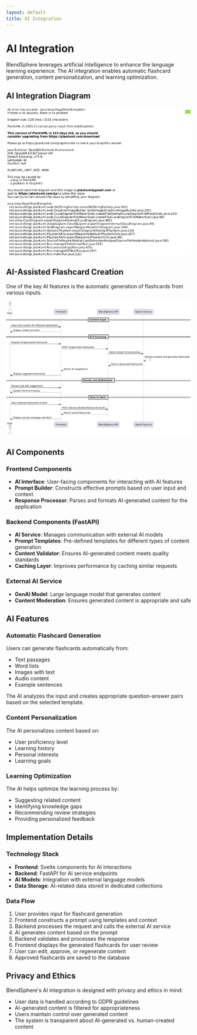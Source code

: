 ```yaml
---
layout: default
title: AI Integration
---
```


# AI Integration

BlendSphere leverages artificial intelligence to enhance the language learning experience. The AI integration enables automatic flashcard generation, content personalization, and learning optimization.

## AI Integration Diagram

![AI Integration](../diagrams/images/AI%20Integration.png)

## AI-Assisted Flashcard Creation

One of the key AI features is the automatic generation of flashcards from various inputs.

![AI-Assisted Flashcard Creation](../diagrams/images/AI-Assisted%20Flashcard%20Creation.png)

## AI Components

### Frontend Components

- **AI Interface**: User-facing components for interacting with AI features
- **Prompt Builder**: Constructs effective prompts based on user input and context
- **Response Processor**: Parses and formats AI-generated content for the application

### Backend Components (FastAPI)

- **AI Service**: Manages communication with external AI models
- **Prompt Templates**: Pre-defined templates for different types of content generation
- **Content Validator**: Ensures AI-generated content meets quality standards
- **Caching Layer**: Improves performance by caching similar requests

### External AI Service

- **GenAI Model**: Large language model that generates content
- **Content Moderation**: Ensures generated content is appropriate and safe

## AI Features

### Automatic Flashcard Generation

Users can generate flashcards automatically from:

- Text passages
- Word lists
- Images with text
- Audio content
- Example sentences

The AI analyzes the input and creates appropriate question-answer pairs based on the selected template.

### Content Personalization

The AI personalizes content based on:

- User proficiency level
- Learning history
- Personal interests
- Learning goals

### Learning Optimization

The AI helps optimize the learning process by:

- Suggesting related content
- Identifying knowledge gaps
- Recommending review strategies
- Providing personalized feedback

## Implementation Details

### Technology Stack

- **Frontend**: Svelte components for AI interactions
- **Backend**: FastAPI for AI service endpoints
- **AI Models**: Integration with external language models
- **Data Storage**: AI-related data stored in dedicated collections

### Data Flow

1. User provides input for flashcard generation
2. Frontend constructs a prompt using templates and context
3. Backend processes the request and calls the external AI service
4. AI generates content based on the prompt
5. Backend validates and processes the response
6. Frontend displays the generated flashcards for user review
7. User can edit, approve, or regenerate content
8. Approved flashcards are saved to the database

## Privacy and Ethics

BlendSphere's AI integration is designed with privacy and ethics in mind:

- User data is handled according to GDPR guidelines
- AI-generated content is filtered for appropriateness
- Users maintain control over generated content
- The system is transparent about AI-generated vs. human-created content
